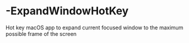 # -ExpandWindowHotKey
Hot key macOS app to expand current focused window to the maximum possible frame of the screen
